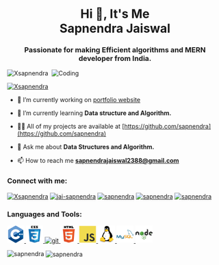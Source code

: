 <h1 align="center">Hi 👋, It's Me <br> Sapnendra Jaiswal</h1>
<h3 align="center">Passionate for making Efficient algorithms and MERN developer from India.</h3>
<!-- <img align="right" height="200px" alt="Coding" width="1080px" src="https://www.synergisticit.com/wp-content/uploads/2021/08/Phoenix-Banner-Image.jpg"> -->
<img align="right" alt="Coding" width="400" src="https://user-images.githubusercontent.com/69011963/137184767-79a13ec7-1bb3-4341-a6da-3a149c9c159a.gif">

<p align="left"> <img src="https://komarev.com/ghpvc/?username=sapnendra&label=Profile%20views&color=0e75b6&style=flat" alt="Xsapnendra" /> </p>

<p align="left"> <a href="https://twitter.com/Xsapnendra" target="blank"><img src="https://img.shields.io/twitter/follow/Xsapnendra?logo=twitter&style=for-the-badge" alt="Xsapnendra" /></a> </p>

- 🔭 I’m currently working on [portfolio website](https://sapnendra.github.io/)

- 🌱 I’m currently learning **Data structure and Algorithm.**

- 👨‍💻 All of my projects are available at [https://github.com/sapnendra](https://github.com/sapnendra)

- 💬 Ask me about **Data Structures and Algorithm.**

- 📫 How to reach me **sapnendrajaiswal2388@gmail.com**

<h3 align="left">Connect with me:</h3>
<p align="left">
<a href="https://twitter.com/Xsapnendra" target="blank"><img align="center" src="https://raw.githubusercontent.com/rahuldkjain/github-profile-readme-generator/master/src/images/icons/Social/twitter.svg" alt="Xsapnendra" height="30" width="40" /></a>
<a href="https://linkedin.com/in/sapnendra" target="blank"><img align="center" src="https://raw.githubusercontent.com/rahuldkjain/github-profile-readme-generator/master/src/images/icons/Social/linked-in-alt.svg" alt="jai-sapnendra" height="30" width="40" /></a>
<a href="https://instagram.com/sapnendra" target="blank"><img align="center" src="https://raw.githubusercontent.com/rahuldkjain/github-profile-readme-generator/master/src/images/icons/Social/instagram.svg" alt="sapnendra" height="30" width="40" /></a>
<a href="https://www.leetcode.com/sapnendra" target="blank"><img align="center" src="https://raw.githubusercontent.com/rahuldkjain/github-profile-readme-generator/master/src/images/icons/Social/leet-code.svg" alt="sapnendra" height="30" width="40" /></a>
<a href="https://auth.geeksforgeeks.org/user/sapnendra" target="blank"><img align="center" src="https://raw.githubusercontent.com/rahuldkjain/github-profile-readme-generator/master/src/images/icons/Social/geeks-for-geeks.svg" alt="sapnendra" height="30" width="40" /></a>
</p>

<h3 align="left">Languages and Tools:</h3>
<p align="left"> <a href="https://www.w3schools.com/cpp/" target="_blank" rel="noreferrer"> <img src="https://raw.githubusercontent.com/devicons/devicon/master/icons/cplusplus/cplusplus-original.svg" alt="cplusplus" width="40" height="40"/> </a> <a href="https://www.w3schools.com/css/" target="_blank" rel="noreferrer"> <img src="https://raw.githubusercontent.com/devicons/devicon/master/icons/css3/css3-original-wordmark.svg" alt="css3" width="40" height="40"/> </a> <a href="https://git-scm.com/" target="_blank" rel="noreferrer"> <img src="https://www.vectorlogo.zone/logos/git-scm/git-scm-icon.svg" alt="git" width="40" height="40"/> </a> <a href="https://www.w3.org/html/" target="_blank" rel="noreferrer"> <img src="https://raw.githubusercontent.com/devicons/devicon/master/icons/html5/html5-original-wordmark.svg" alt="html5" width="40" height="40"/> <a href="https://developer.mozilla.org/en-US/docs/Web/JavaScript" target="_blank" rel="noreferrer"> <img src="https://raw.githubusercontent.com/devicons/devicon/master/icons/javascript/javascript-original.svg" alt="javascript" width="40" height="40"/> </a> <a href="https://www.linux.org/" target="_blank" rel="noreferrer"> <img src="https://raw.githubusercontent.com/devicons/devicon/master/icons/linux/linux-original.svg" alt="linux" width="40" height="40"/> </a> <a href="https://www.mysql.com/" target="_blank" rel="noreferrer"> <img src="https://raw.githubusercontent.com/devicons/devicon/master/icons/mysql/mysql-original-wordmark.svg" alt="mysql" width="40" height="40"/> </a> <a href="https://nodejs.org" target="_blank" rel="noreferrer"> <img src="https://raw.githubusercontent.com/devicons/devicon/master/icons/nodejs/nodejs-original-wordmark.svg" alt="nodejs" width="40" height="40"/> </a> </p>

<p><img align="left" src="https://github-readme-stats.vercel.app/api/top-langs?username=sapnendra&show_icons=true&locale=en&layout=compact" alt="sapnendra" /></p>

<p>&nbsp;<img align="center" src="https://github-readme-stats.vercel.app/api?username=sapnendra&show_icons=true&locale=en" alt="sapnendra" /></p>



	
